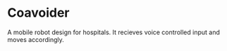 # Coavoider
A mobile robot design for hospitals. It recieves voice controlled input and moves accordingly.
